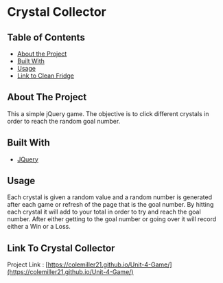 # Crystal Collector

## Table of Contents

* [About the Project](#about-the-project)
* [Built With](#built-with)
* [Usage](#usage)
* [Link to Clean Fridge](#link-to-clean-fridge)

## About The Project

This a simple jQuery game. The objective is to click different crystals in order to reach the random goal number.


## Built With

* [JQuery](https://jquery.com)


## Usage

Each crystal is given a random value and a random number is generated after each game or refresh of the page that is the goal number. By hitting each crystal it will add to your total in order to try and reach the goal number. After either getting to the goal number or going over it will record either a Win or a Loss.



## Link To Crystal Collector

Project Link : [https://colemiller21.github.io/Unit-4-Game/](https://colemiller21.github.io/Unit-4-Game/)
